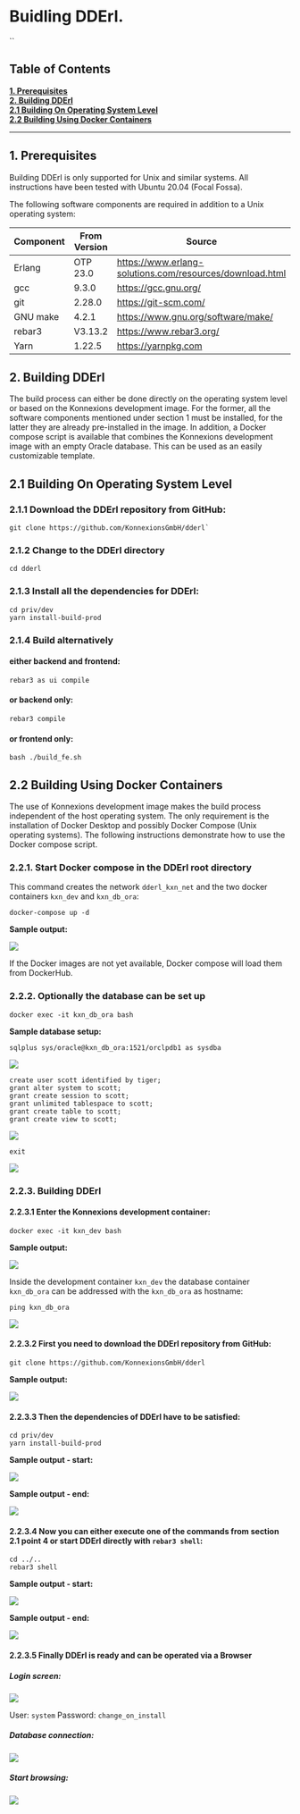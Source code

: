 Buidling DDErl.
=====
``
## Table of Contents

**[1. Prerequisites](#prerequisites)**<br>
**[2. Building DDErl](#buildinf_dderl)**<br>
**[2.1 Building On Operating System Level](#building_on_operating_system_level)**<br>
**[2.2 Building Using Docker Containers](#building_using_docker_containers)**<br>

----

## <a name="prerequisites"></a> 1. Prerequisites

Building DDErl is only supported for Unix and similar systems.
All instructions have been tested with Ubuntu 20.04 (Focal Fossa). 

The following software components are required in addition to a Unix operating system:

| Component | From Version  | Source                                                   |
| --------- | ------------- | -------------------------------------------------------- |
| Erlang    | OTP 23.0      | https://www.erlang-solutions.com/resources/download.html |
| gcc       | 9.3.0         | https://gcc.gnu.org/                                     |
| git       | 2.28.0        | https://git-scm.com/                                     | 
| GNU make  | 4.2.1         | https://www.gnu.org/software/make/                       |
| rebar3    | V3.13.2       | https://www.rebar3.org/                                  |
| Yarn      | 1.22.5        | https://yarnpkg.com                                      |

## <a name="buildinf_dderl"></a> 2. Building DDErl

The build process can either be done directly on the operating system level or based on the Konnexions development image.
For the former, all the software components mentioned under section 1 must be installed, for the latter they are already pre-installed in the image.
In addition, a Docker compose script is available that combines the Konnexions development image with an empty Oracle database. 
This can be used as an easily customizable template.

## <a name="building_on_operating_system_level"></a> 2.1 Building On Operating System Level

### 2.1.1 Download the DDErl repository from GitHub:

    git clone https://github.com/KonnexionsGmbH/dderl`

### 2.1.2 Change to the DDErl directory

    cd dderl

### 2.1.3 Install all the dependencies for DDErl:

    cd priv/dev
    yarn install-build-prod

### 2.1.4 Build alternatively

#### either backend and frontend:

    rebar3 as ui compile

#### or backend only:

    rebar3 compile

#### or frontend only:

    bash ./build_fe.sh

## <a name="building_using_docker_containers"></a> 2.2 Building Using Docker Containers

The use of Konnexions development image makes the build process independent of the host operating system.
The only requirement is the installation of Docker Desktop and possibly Docker Compose (Unix operating systems).
The following instructions demonstrate how to use the Docker compose script. 

### 2.2.1. Start Docker compose in the DDErl root directory

This command creates the network `dderl_kxn_net` and the two docker containers `kxn_dev` and `kxn_db_ora`:

    docker-compose up -d
    
**Sample output:**    
    
![](priv/.BUILD_images/compose_up.png)

If the Docker images are not yet available, Docker compose will load them from DockerHub.
     
### 2.2.2. Optionally the database can be set up

    docker exec -it kxn_db_ora bash
    
**Sample database setup:**    
    
    sqlplus sys/oracle@kxn_db_ora:1521/orclpdb1 as sysdba
    
![](priv/.BUILD_images/sqlplus_1.png)
    
    create user scott identified by tiger;
    grant alter system to scott;
    grant create session to scott;
    grant unlimited tablespace to scott;
    grant create table to scott;
    grant create view to scott;

![](priv/.BUILD_images/sqlplus_2.png)
    
    exit
    
![](priv/.BUILD_images/sqlplus_3.png)

### 2.2.3. Building DDErl

#### 2.2.3.1 Enter the Konnexions development container:

    docker exec -it kxn_dev bash
    
**Sample output:**    
    
![](priv/.BUILD_images/docker_exec.png)    

Inside the  development container `kxn_dev` the database container `kxn_db_ora` can be addressed with the `kxn_db_ora` as hostname:  

    ping kxn_db_ora

![](priv/.BUILD_images/ping.png)

#### 2.2.3.2 First you need to download the DDErl repository from GitHub:

    git clone https://github.com/KonnexionsGmbH/dderl
    
**Sample output:**   
 
![](priv/.BUILD_images/git_clone.png)

#### 2.2.3.3 Then the dependencies of DDErl have to be satisfied:

    cd priv/dev
    yarn install-build-prod
    
**Sample output - start:**    
    
![](priv/.BUILD_images/yarn_start.png)    
    
**Sample output - end:**    
    
![](priv/.BUILD_images/yarn_end.png)

#### 2.2.3.4 Now you can either execute one of the commands from section 2.1 point 4 or start DDErl directly with `rebar3 shell`:

    cd ../..
    rebar3 shell
    
**Sample output - start:**    
    
![](priv/.BUILD_images/rebar3_shell_start.png)

**Sample output - end:**    
    
![](priv/.BUILD_images/rebar3_shell_end.png)

#### 2.2.3.5 Finally DDErl is ready and can be operated via a Browser

##### Login screen:

![](priv/.BUILD_images/Login.png)

User: `system` Password: `change_on_install`

##### Database connection:

![](priv/.BUILD_images/Connect.png)

##### Start browsing:

![](priv/.BUILD_images/Result.png)
